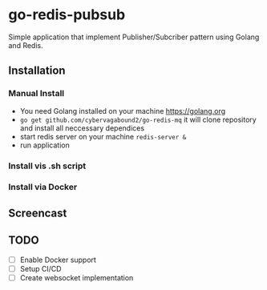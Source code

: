 # go-redis-pubsub
Simple application that implement Publisher/Subcriber pattern using Golang and Redis.

## Installation

### Manual Install
- You need Golang installed on your machine
https://golang.org
- `go get github.com/cybervagabound2/go-redis-mq`
it will clone repository and install all neccessary dependices
- start redis server on your machine
`redis-server &`
- run application

### Install vis .sh script

### Install via Docker

## Screencast

## TODO
- [ ] Enable Docker support
- [ ] Setup CI/CD
- [ ] Create websocket implementation
